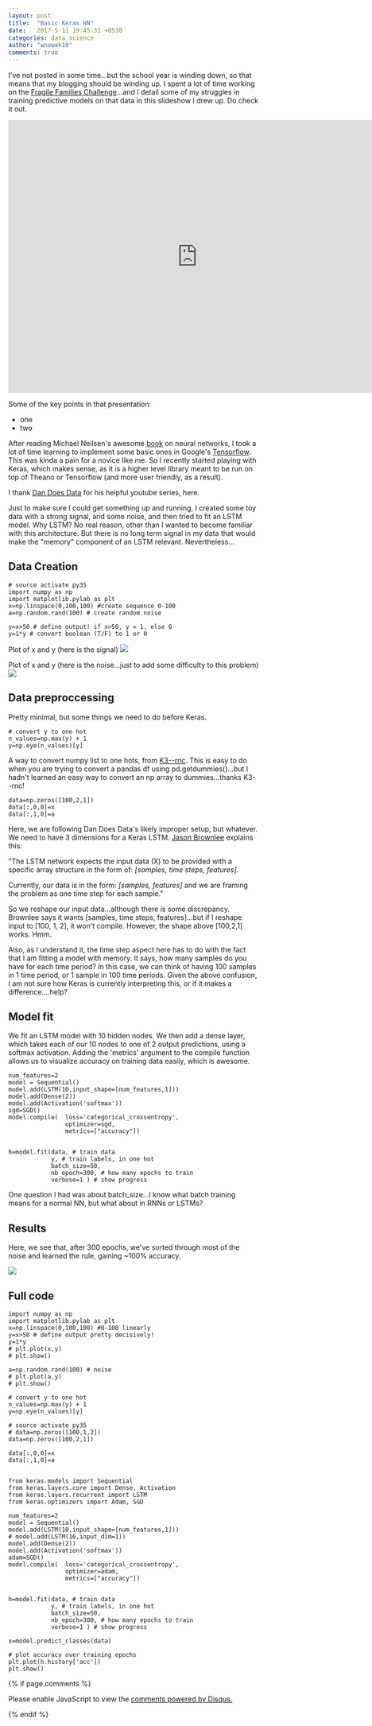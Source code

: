 ```yaml
---
layout: post
title:  "Basic Keras NN"
date:   2017-5-11 19:45:31 +0530
categories: data_science
author: "wnowak10"
comments: true
---
```


I've not posted in some time...but the school year is winding down, so that means that my blogging should be winding up. I spent a lot of time working on the [Fragile Families Challenge](fragilefamilieschallenge.org)...and I detail some of my struggles in training predictive models on that data in this slideshow I drew up. Do check it out.

<iframe src="https://docs.google.com/presentation/d/14DO9NXEFjr3cEwvQvEV5JHVcZwtFSFuu-9uSQZopGTo/embed?start=false&loop=false&delayms=3000" frameborder="0" width="760" height="549" allowfullscreen="true" mozallowfullscreen="true" webkitallowfullscreen="true"></iframe>

Some of the key points in that presentation:

- one 
- two



After reading Michael Neilsen's awesome [book](http://neuralnetworksanddeeplearning.com/chap1.html) on neural networks, I took a lot of time learning to implement some basic ones in Google's [Tensorflow](https://www.tensorflow.org/). This was kinda a pain for a novice like me. So I recently started playing with Keras, which makes sense, as it is a higher level library meant to be run on top of Theano or Tensorflow (and more user friendly, as a result).

I thank [Dan Does Data](https://www.youtube.com/user/dvbuntu) for his helpful youtube series, here. 

Just to make sure I could get something up and running, I created some toy data with a strong signal, and some noise, and then tried to fit an LSTM model. Why LSTM? No real reason, other than I wanted to become familiar with this architecture. But there is no long term signal in my data that would make the "memory" component of an LSTM relevant. Nevertheless...

## Data Creation
	
	# source activate py35
	import numpy as np
	import matplotlib.pylab as plt
	x=np.linspace(0,100,100) #create sequence 0-100
	a=np.random.rand(100) # create random noise

	y=x>50 # define output! if x>50, y = 1, else 0
	y=1*y # convert boolean (T/F) to 1 or 0

Plot of x and y (here is the signal)
![](/images/keras/figure1.png?raw=true)

Plot of x and y (here is the noise...just to add some difficulty to this problem)
![](/images/keras/figure2.png?raw=true)

## Data preproccessing

Pretty minimal, but some things we need to do before Keras.

	# convert y to one hot
	n_values=np.max(y) + 1       
	y=np.eye(n_values)[y]

A way to convert numpy list to one hots, from [K3--rnc](http://stackoverflow.com/questions/29831489/numpy-1-hot-array). This is easy to do when you are trying to convert a pandas df using pd.getdummies()...but I hadn't learned an easy way to convert an np array to dummies...thanks K3--rnc!

	data=np.zeros([100,2,1])
	data[:,0,0]=x
	data[:,1,0]=a

Here, we are following Dan Does Data's likely improper setup, but whatever. We need to have 3 dimensions for a Keras LSTM. [Jason Brownlee](http://machinelearningmastery.com/time-series-prediction-lstm-recurrent-neural-networks-python-keras/) explains this:

"The LSTM network expects the input data (X) to be provided with a specific array structure in the form of: *[samples, time steps, features]*.

Currently, our data is in the form: *[samples, features]* and we are framing the problem as one time step for each sample."

So we reshape our input data...although there is some discrepancy. Brownlee says it wants [samples, time steps, features]...but if I reshape input to [100, 1, 2], it won't compile. However, the shape above [100,2,1] works. Hmm. 

Also, as I understand it, the time step aspect here has to do with the fact that I am fitting a model with memory. It says, how many samples do you have for each time period? In this case, we can think of having 100 samples in 1 time period, or 1 sample in 100 time periods. Given the above confusion, I am not sure how Keras is currently interpreting this, or if it makes a difference....help?

## Model fit

We fit an LSTM model with 10 hidden nodes. We then add a dense layer, which takes each of our 10 nodes to one of 2 output predictions, using a softmax activation. Adding the 'metrics' argument to the compile function allows us to visualize accuracy on training data easily, which is awesome. 

	num_features=2
	model = Sequential()
	model.add(LSTM(10,input_shape=[num_features,1]))
	model.add(Dense(2))
	model.add(Activation('softmax'))
	sgd=SGD()
	model.compile(	loss='categorical_crossentropy',
					optimizer=sgd,
					metrics=["accuracy"])


	h=model.fit(data, # train data
				y, # train labels, in one hot
				batch_size=50, 
				nb_epoch=300, # how many epochs to train 
				verbose=1 ) # show progress

One question I had was about batch_size...I know what batch training means for a normal NN, but what about in RNNs or LSTMs?

## Results

Here, we see that, after 300 epochs, we've sorted through most of the noise and learned the rule, gaining ~100% accuracy. 

![](/images/keras/figure3.png?raw=true)

## Full code

	import numpy as np
	import matplotlib.pylab as plt
	x=np.linspace(0,100,100) #0-100 linearly
	y=x>50 # define output pretty decisively!
	y=1*y
	# plt.plot(x,y)
	# plt.show()

	a=np.random.rand(100) # noise
	# plt.plot(a,y)
	# plt.show()

	# convert y to one hot
	n_values=np.max(y) + 1       
	y=np.eye(n_values)[y]

	# source activate py35
	# data=np.zeros([100,1,2])
	data=np.zeros([100,2,1])

	data[:,0,0]=x
	data[:,1,0]=a


	from keras.models import Sequential
	from keras.layers.core import Dense, Activation
	from keras.layers.recurrent import LSTM
	from keras.optimizers import Adam, SGD

	num_features=2
	model = Sequential()
	model.add(LSTM(10,input_shape=[num_features,1]))
	# model.add(LSTM(16,input_dim=1))
	model.add(Dense(2))
	model.add(Activation('softmax'))
	adam=SGD()
	model.compile(	loss='categorical_crossentropy',
					optimizer=adam,
					metrics=["accuracy"])


	h=model.fit(data, # train data
				y, # train labels, in one hot
				batch_size=50, 
				nb_epoch=300, # how many epochs to train 
				verbose=1 ) # show progress

	x=model.predict_classes(data)

	# plot accuracy over training epochs
	plt.plot(h.history['acc'])
	plt.show()


{% if page.comments %}

<div id="disqus_thread"></div>
<script>

/**
*  RECOMMENDED CONFIGURATION VARIABLES: EDIT AND UNCOMMENT THE SECTION BELOW TO INSERT DYNAMIC VALUES FROM YOUR PLATFORM OR CMS.
*  LEARN WHY DEFINING THESE VARIABLES IS IMPORTANT: https://disqus.com/admin/universalcode/#configuration-variables*/
/*
var disqus_config = function () {
this.page.url = PAGE_URL;  // Replace PAGE_URL with your page's canonical URL variable
this.page.identifier = PAGE_IDENTIFIER; // Replace PAGE_IDENTIFIER with your page's unique identifier variable
};
*/
(function() { // DON'T EDIT BELOW THIS LINE
var d = document, s = d.createElement('script');
s.src = '//wnowak10-github-io.disqus.com/embed.js';
s.setAttribute('data-timestamp', +new Date());
(d.head || d.body).appendChild(s);
})();
</script>
<noscript>Please enable JavaScript to view the <a href="https://disqus.com/?ref_noscript">comments powered by Disqus.</a></noscript>

{% endif %}

